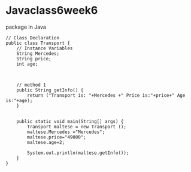 # Javaclass6week6
package in Java

	
	// Class Declaration
	public class Transport {
	    // Instance Variables
	    String Mercedes;
	    String price;
	    int age;
	    

	  
	    // method 1
	    public String getInfo() {
	        return ("Transport is: "+Mercedes +" Price is:"+price+" Age is:"+age);
	    }
	    

	    public static void main(String[] args) {
	        Transport maltese = new Transport ();
	        maltese.Mercedes ="Mercedes";
	        maltese.price="49000";
	        maltese.age=2;
	        
	        System.out.println(maltese.getInfo());
	    }
	}
	
